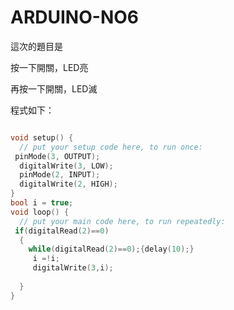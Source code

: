 # ARDUINO-NO6
這次的題目是</p>
按一下開關，LED亮</p>
再按一下開關，LED滅</p>
程式如下：</p>
```c++

void setup() {
  // put your setup code here, to run once:
 pinMode(3, OUTPUT);
  digitalWrite(3, LOW);
  pinMode(2, INPUT);
  digitalWrite(2, HIGH);
}
bool i = true;
void loop() {
  // put your main code here, to run repeatedly:
 if(digitalRead(2)==0)
  {
    while(digitalRead(2)==0);{delay(10);}
     i =!i;
     digitalWrite(3,i);
     
  }
}
```
